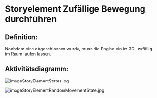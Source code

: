 # Storyelement Zufällige Bewegung durchführen


## Definition:

Nachdem eine [](Cutscene-GE.md) abgeschlossen wurde, muss die Engine ein [](Storyelement-GE.md) im 3D-[](Lernraum-GE.md) zufällig im Raum laufen lassen.


## Aktivitätsdiagramm:

![imageStoryElementStates.jpg](imageStoryElementStates.jpg)

![imageStoryElementRandomMovementState.jpg](imageStoryElementRandomMovementState.jpg)


